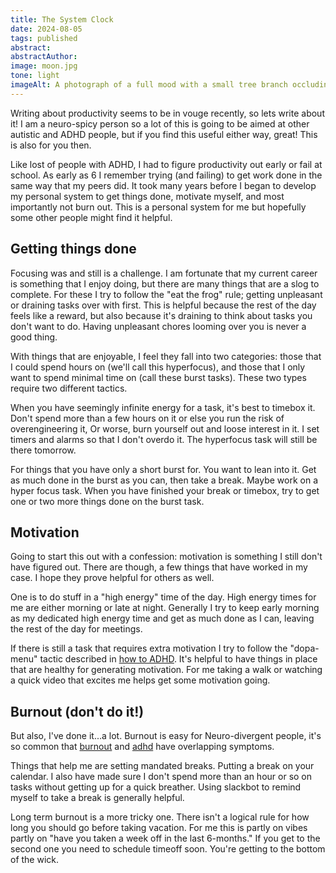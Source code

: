 ```yaml
---
title: The System Clock
date: 2024-08-05
tags: published
abstract: 
abstractAuthor: 
image: moon.jpg
tone: light
imageAlt: A photograph of a full mood with a small tree branch occluding it
---
```


Writing about productivity seems to be in vouge recently, so lets write about it! I am a neuro-spicy person so a lot of this is going to be aimed at other autistic and ADHD people, but
if you find this useful either way, great! This is also for you then.

Like lost of people with ADHD, I had to figure productivity out early or fail at 
school. As early as 6 I remember trying (and failing) to get work done in the same way that my peers did. 
It took many years before I began to develop my personal system to get things done, motivate myself, and most 
importantly not burn out. This is a personal system for me but hopefully some other people might find it helpful.

## Getting things done

Focusing was and still is a challenge. I am fortunate that my current career is something that I enjoy doing,
but there are many things that are a slog to complete. For these I try to follow the "eat the frog" rule; getting
unpleasant or draining tasks over with first. This is helpful because the rest of the day feels like a reward, but 
also because it's draining to think about tasks you don't want to do. Having unpleasant chores looming over you is
never a good thing.

With things that are enjoyable, I feel they fall into two categories: those that I could spend hours on (we'll 
call this hyperfocus), and those that I only want to spend minimal time on (call these burst tasks). 
These two types require two different tactics. 

When you have seemingly infinite energy for a task, it's best to timebox it. Don't spend more than a few hours 
on it or else you run the risk of overengineering it, Or worse, burn yourself out and loose interest in it. 
I set timers and alarms so that I don't overdo it. The hyperfocus task will still be there tomorrow.

For things that you have only a short burst for. You want to lean into it. Get as much done in the burst as you
can, then take a break. Maybe work on a hyper focus task. When you have finished your break or timebox, try to get
one or two more things done on the burst task.

## Motivation

Going to start this out with a confession: motivation is something I still don't have figured out. There are 
though, a few things that have worked in my case. I hope they prove helpful for others as well.

One is to do stuff in a "high energy" time of the day. High energy times for me are either morning or late at night. Generally I try to keep early morning as my dedicated high energy time and get as much done as I can, leaving the rest of the day for meetings.

If there is still a task that requires extra motivation I try to follow the "dopa-menu" tactic described in [how to ADHD](https://youtu.be/-6WCkTwW6xg?si=Obb5kejM_t8tjIIe&t=112). It's helpful to have things in place that are healthy for generating motivation. For me taking a walk or watching a quick video that excites me helps get some motivation going. 

## Burnout (don't do it!)
But also, I've done it...a lot. Burnout is easy for Neuro-divergent people, it's 
so common that [burnout](https://www.mayoclinic.org/healthy-lifestyle/adult-health/in-depth/burnout/art-20046642) and [adhd](https://www.cdc.gov/adhd/diagnosis/index.html) have overlapping symptoms.

Things that help me are setting mandated breaks. Putting a break on your calendar. I also have made sure I don't spend more than an hour or so on tasks without getting up for a quick breather. Using slackbot to remind myself to take a break is generally helpful.

Long term burnout is a more tricky one. There isn't a logical rule for how long you should go 
before taking vacation. For me this is partly on vibes partly on "have you taken a week off in the last 6-months." If you get to the second one you need to schedule timeoff soon. You're getting to the bottom of the wick.